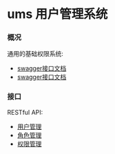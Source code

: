 # ums 用户管理系统

### 概况
通用的基础权限系统:

* [swagger接口文档](http://localhost:8080/swagger-ui.html)
* [swagger接口文档](http://localhost:8080/ums/user)

### 接口
RESTful API:

* [用户管理](http://localhost:8080/ums/user)
* [角色管理](http://localhost:8080/ums/user)
* [权限管理](http://localhost:8080/ums/user)

